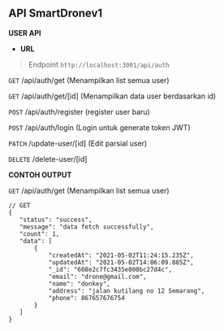 **API SmartDronev1**
----
**USER API**

* **URL**


> Endpoint `http://localhost:3001/api/auth`
 
 `GET`  /api/auth/get (Menampilkan list semua user)
 
 `GET`  /api/auth/get/[id] (Menampilkan data user berdasarkan id)

 `POST` /api/auth/register (register user baru)
 
 `POST`  /api/auth/login (Login untuk generate token JWT)
 
 `PATCH` /update-user/[id] (Edit parsial user)
 
 `DELETE` /delete-user/[id]
 
 
 
 **CONTOH OUTPUT**
 
 `GET`  /api/auth/get (Menampilkan list semua user)
 ```
 // GET
 {
    "status": "success",
    "message": "data fetch successfully",
    "count": 1,
    "data": [
        {
            "createdAt": "2021-05-02T11:24:15.235Z",
            "updatedAt": "2021-05-02T14:06:09.885Z",
            "_id": "608e2c7fc3435e000bc27d4c",
            "email": "drone@gmail.com",
            "name": "donkey",
            "address": "jalan kutilang no 12 Semarang",
            "phone": 867657676754
        }
    ]
}
  ```

